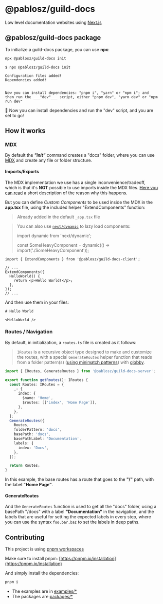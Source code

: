 # @pablosz/guild-docs

Low level documentation websites using [Next.js](https://nextjs.org/)

## @pablosz/guild-docs package

To initialize a guild-docs package, you can use **npx**:

```bash
npx @pablosz/guild-docs init
```

```
$ npx @pablosz/guild-docs init

Configuration files added!
Dependencies added!


Now you can install dependencies: "pnpm i", "yarn" or "npm i"; and then run the ___"dev"___ script, either "pnpm dev", "yarn dev" or "npm run dev"
```

🎉 Now you can install dependencies and run the "dev" script, and you are set to go!

## How it works

### MDX

By default the **_"init"_** command creates a "docs" folder, where you can use [MDX](https://mdxjs.com/) and create any file or folder structure.

#### Imports/Exports

The MDX implementation we use has a single inconvenience/tradeoff, which is that it's **NOT** possible to use imports inside the MDX files. [Here you can read](https://github.com/hashicorp/next-mdx-remote#import--export) a short description of the reason why this happens.

But you can define _Custom Components_ to be used inside the MDX in the **app.tsx** file, using the included helper "ExtendComponents" function:

> Already added in the default `_app.tsx` file

> You can also use [`next/dynamic`](https://nextjs.org/docs/advanced-features/dynamic-import) to lazy load components:
>
> import dynamic from 'next/dynamic';
>
> const SomeHeavyComponent = dynamic(() => import('./SomeHeavyComponent'));

```tsx
import { ExtendComponents } from '@pablosz/guild-docs-client';

// ...
ExtendComponents({
  HelloWorld() {
    return <p>Hello World!</p>;
  },
});
// ...
```

And then use them in your files:

```MD
# Hello World

<HelloWorld />

```

### Routes / Navigation

By default, in initialization, a `routes.ts` file is created as it follows:

> `IRoutes` is a recursive object type designed to make and customize the routes, with a special `GenerateRoutes` helper function that reads from a folder pattern(s) ([using minimatch patterns](https://globster.xyz/)) with [globby](https://github.com/sindresorhus/globby).

```ts
import { IRoutes, GenerateRoutes } from '@pablosz/guild-docs-server';

export function getRoutes(): IRoutes {
  const Routes: IRoutes = {
    _: {
      index: {
        $name: 'Home',
        $routes: [['index', 'Home Page']],
      },
    },
  };
  GenerateRoutes({
    Routes,
    folderPattern: 'docs',
    basePath: 'docs',
    basePathLabel: 'Documentation',
    labels: {
      index: 'Docs',
    },
  });

  return Routes;
}
```

In this example, the base routes has a route that goes to the **"/"** path, with the label **"Home Page"**.

#### GenerateRoutes

And the `GenerateRoutes` function is used to get all the "docs" folder, using a basePath "/docs" with a label **"Documentation"** in the navigation, and the labels that are useful for setting the expected labels in every step, where you can use the syntax `foo.bar.baz` to set the labels in deep paths.

## Contributing

This project is using [pnpm workspaces](https://pnpm.io/workspaces)

Make sure to install pnpm: [https://pnpm.io/installation](https://pnpm.io/installation)

And simply install the dependencies:

```bash
pnpm i
```

- The examples are in [examples/\*](/examples/)
- The packages are [packages/\*](/packages/)
